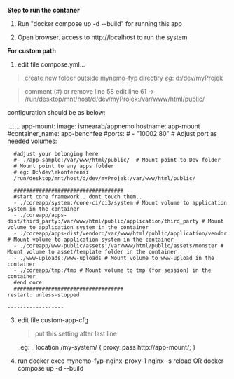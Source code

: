 **Step to run the contaner**
1. Run "docker compose up -d --build" for running this app

2. Open browser. access to http://localhost to run the system

**For custom path**

1) edit file compose.yml...

> create new folder outside mynemo-fyp directiry
_eg_: d:/dev/myProjek

> comment (#) or remove line 58
> edit line 61 -> /run/desktop/mnt/host/d/dev/myProjek:/var/www/html/public/

configuration should be as below: 

.......
app-mount:
    image: ismearab/appnemo
    hostname: app-mount
    #container_name: app-benchfee
    #ports:
    #  - "10002:80"  # Adjust port as needed
    volumes:
    
      #adjust your belonging here  
      #- ./app-sample:/var/www/html/public/  # Mount point to Dev folder
      # Mount point to any apps folder 
      # eg: D:\dev\ekonferensi
      /run/desktop/mnt/host/d/dev/myProjek:/var/www/html/public/
      
      ###################################
      #start core framework.. dont touch them..
      - ./coreapp/system:/core-ci/ci3/system # Mount volume to application system in the container
      - ./coreapp/apps-dist/third_party:/var/www/html/public/application/third_party # Mount volume to application system in the container
      - ./coreapp/apps-dist/vendor:/var/www/html/public/application/vendor # Mount volume to application system in the container
      - ./coreapp/www-public/assets:/var/www/html/public/assets/monster # Mount volume to asset/template folder in the container
      - ./www-uploads:/www-uploads # Mount volume to www-upload in the container
      - ./coreapp/tmp:/tmp # Mount volume to tmp (for session) in the container
      #end core
      ###################################
    restart: unless-stopped

    ------------------
 
3) edit file custom-app-cfg

   > put this setting after last line

   _eg: _
   location /my-system/ {
     proxy_pass http://app-mount/;
   }

   
  
5) run docker exec mynemo-fyp-nginx-proxy-1 nginx -s reload
   OR
   docker compose up -d --build
 
